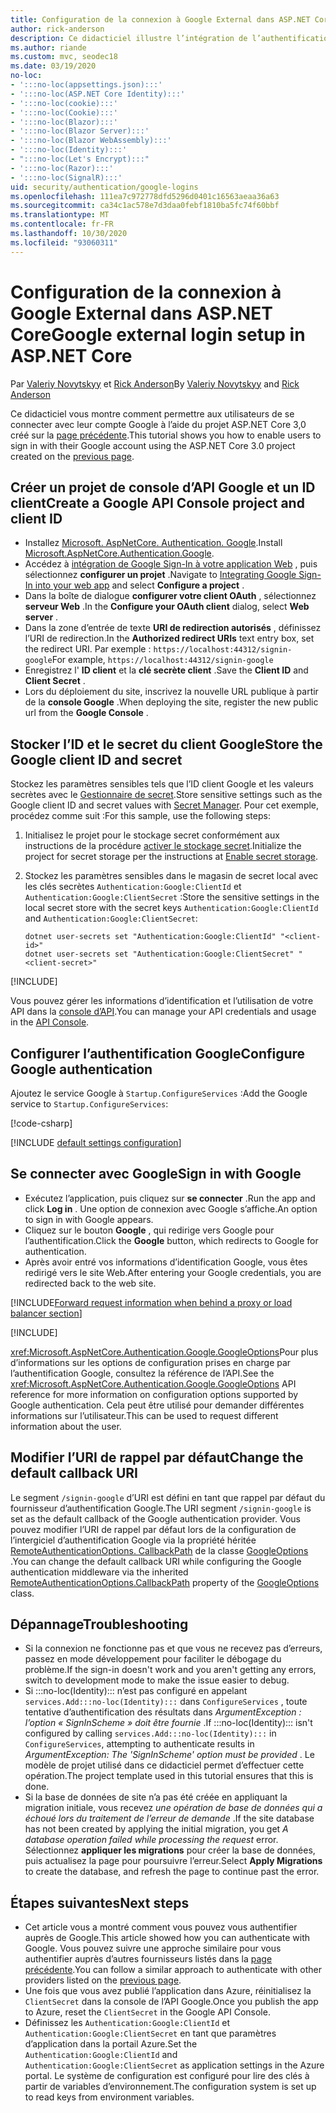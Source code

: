 ```yaml
---
title: Configuration de la connexion à Google External dans ASP.NET Core
author: rick-anderson
description: Ce didacticiel illustre l’intégration de l’authentification utilisateur de compte Google dans une application ASP.NET Core existante.
ms.author: riande
ms.custom: mvc, seodec18
ms.date: 03/19/2020
no-loc:
- ':::no-loc(appsettings.json):::'
- ':::no-loc(ASP.NET Core Identity):::'
- ':::no-loc(cookie):::'
- ':::no-loc(Cookie):::'
- ':::no-loc(Blazor):::'
- ':::no-loc(Blazor Server):::'
- ':::no-loc(Blazor WebAssembly):::'
- ':::no-loc(Identity):::'
- ":::no-loc(Let's Encrypt):::"
- ':::no-loc(Razor):::'
- ':::no-loc(SignalR):::'
uid: security/authentication/google-logins
ms.openlocfilehash: 111ea7c972778dfd5296d0401c16563aeaa36a63
ms.sourcegitcommit: ca34c1ac578e7d3daa0febf1810ba5fc74f60bbf
ms.translationtype: MT
ms.contentlocale: fr-FR
ms.lasthandoff: 10/30/2020
ms.locfileid: "93060311"
---
```

# <a name="google-external-login-setup-in-aspnet-core"></a><span data-ttu-id="8926e-103">Configuration de la connexion à Google External dans ASP.NET Core</span><span class="sxs-lookup"><span data-stu-id="8926e-103">Google external login setup in ASP.NET Core</span></span>

<span data-ttu-id="8926e-104">Par [Valeriy Novytskyy](https://github.com/01binary) et [Rick Anderson](https://twitter.com/RickAndMSFT)</span><span class="sxs-lookup"><span data-stu-id="8926e-104">By [Valeriy Novytskyy](https://github.com/01binary) and [Rick Anderson](https://twitter.com/RickAndMSFT)</span></span>

<span data-ttu-id="8926e-105">Ce didacticiel vous montre comment permettre aux utilisateurs de se connecter avec leur compte Google à l’aide du projet ASP.NET Core 3,0 créé sur la [page précédente](xref:security/authentication/social/index).</span><span class="sxs-lookup"><span data-stu-id="8926e-105">This tutorial shows you how to enable users to sign in with their Google account using the ASP.NET Core 3.0 project created on the [previous page](xref:security/authentication/social/index).</span></span>

## <a name="create-a-google-api-console-project-and-client-id"></a><span data-ttu-id="8926e-106">Créer un projet de console d’API Google et un ID client</span><span class="sxs-lookup"><span data-stu-id="8926e-106">Create a Google API Console project and client ID</span></span>

* <span data-ttu-id="8926e-107">Installez [Microsoft. AspNetCore. Authentication. Google](https://www.nuget.org/packages/Microsoft.AspNetCore.Authentication.Google).</span><span class="sxs-lookup"><span data-stu-id="8926e-107">Install [Microsoft.AspNetCore.Authentication.Google](https://www.nuget.org/packages/Microsoft.AspNetCore.Authentication.Google).</span></span>
* <span data-ttu-id="8926e-108">Accédez à [intégration de Google Sign-In à votre application Web](https://developers.google.com/identity/sign-in/web/sign-in) , puis sélectionnez **configurer un projet** .</span><span class="sxs-lookup"><span data-stu-id="8926e-108">Navigate to [Integrating Google Sign-In into your web app](https://developers.google.com/identity/sign-in/web/sign-in) and select **Configure a project** .</span></span>
* <span data-ttu-id="8926e-109">Dans la boîte de dialogue **configurer votre client OAuth** , sélectionnez **serveur Web** .</span><span class="sxs-lookup"><span data-stu-id="8926e-109">In the **Configure your OAuth client** dialog, select **Web server** .</span></span>
* <span data-ttu-id="8926e-110">Dans la zone d’entrée de texte **URI de redirection autorisés** , définissez l’URI de redirection.</span><span class="sxs-lookup"><span data-stu-id="8926e-110">In the **Authorized redirect URIs** text entry box, set the redirect URI.</span></span> <span data-ttu-id="8926e-111">Par exemple : `https://localhost:44312/signin-google`</span><span class="sxs-lookup"><span data-stu-id="8926e-111">For example, `https://localhost:44312/signin-google`</span></span>
* <span data-ttu-id="8926e-112">Enregistrez l' **ID client** et la **clé secrète client** .</span><span class="sxs-lookup"><span data-stu-id="8926e-112">Save the **Client ID** and **Client Secret** .</span></span>
* <span data-ttu-id="8926e-113">Lors du déploiement du site, inscrivez la nouvelle URL publique à partir de la **console Google** .</span><span class="sxs-lookup"><span data-stu-id="8926e-113">When deploying the site, register the new public url from the **Google Console** .</span></span>

## <a name="store-the-google-client-id-and-secret"></a><span data-ttu-id="8926e-114">Stocker l’ID et le secret du client Google</span><span class="sxs-lookup"><span data-stu-id="8926e-114">Store the Google client ID and secret</span></span>

<span data-ttu-id="8926e-115">Stockez les paramètres sensibles tels que l’ID client Google et les valeurs secrètes avec le [Gestionnaire de secret](xref:security/app-secrets).</span><span class="sxs-lookup"><span data-stu-id="8926e-115">Store sensitive settings such as the Google client ID and secret values with [Secret Manager](xref:security/app-secrets).</span></span> <span data-ttu-id="8926e-116">Pour cet exemple, procédez comme suit :</span><span class="sxs-lookup"><span data-stu-id="8926e-116">For this sample, use the following steps:</span></span>

1. <span data-ttu-id="8926e-117">Initialisez le projet pour le stockage secret conformément aux instructions de la procédure [activer le stockage secret](xref:security/app-secrets#enable-secret-storage).</span><span class="sxs-lookup"><span data-stu-id="8926e-117">Initialize the project for secret storage per the instructions at [Enable secret storage](xref:security/app-secrets#enable-secret-storage).</span></span>
1. <span data-ttu-id="8926e-118">Stockez les paramètres sensibles dans le magasin de secret local avec les clés secrètes `Authentication:Google:ClientId` et `Authentication:Google:ClientSecret` :</span><span class="sxs-lookup"><span data-stu-id="8926e-118">Store the sensitive settings in the local secret store with the secret keys `Authentication:Google:ClientId` and `Authentication:Google:ClientSecret`:</span></span>

    ```dotnetcli
    dotnet user-secrets set "Authentication:Google:ClientId" "<client-id>"
    dotnet user-secrets set "Authentication:Google:ClientSecret" "<client-secret>"
    ```

[!INCLUDE[](~/includes/environmentVarableColon.md)]

<span data-ttu-id="8926e-119">Vous pouvez gérer les informations d’identification et l’utilisation de votre API dans la [console d’API](https://console.developers.google.com/apis/dashboard).</span><span class="sxs-lookup"><span data-stu-id="8926e-119">You can manage your API credentials and usage in the [API Console](https://console.developers.google.com/apis/dashboard).</span></span>

## <a name="configure-google-authentication"></a><span data-ttu-id="8926e-120">Configurer l’authentification Google</span><span class="sxs-lookup"><span data-stu-id="8926e-120">Configure Google authentication</span></span>

<span data-ttu-id="8926e-121">Ajoutez le service Google à `Startup.ConfigureServices` :</span><span class="sxs-lookup"><span data-stu-id="8926e-121">Add the Google service to `Startup.ConfigureServices`:</span></span>

[!code-csharp[](~/security/authentication/social/social-code/3.x/StartupGoogle3x.cs?highlight=11-19)]

[!INCLUDE [default settings configuration](includes/default-settings2-2.md)]

## <a name="sign-in-with-google"></a><span data-ttu-id="8926e-122">Se connecter avec Google</span><span class="sxs-lookup"><span data-stu-id="8926e-122">Sign in with Google</span></span>

* <span data-ttu-id="8926e-123">Exécutez l’application, puis cliquez sur **se connecter** .</span><span class="sxs-lookup"><span data-stu-id="8926e-123">Run the app and click **Log in** .</span></span> <span data-ttu-id="8926e-124">Une option de connexion avec Google s’affiche.</span><span class="sxs-lookup"><span data-stu-id="8926e-124">An option to sign in with Google appears.</span></span>
* <span data-ttu-id="8926e-125">Cliquez sur le bouton **Google** , qui redirige vers Google pour l’authentification.</span><span class="sxs-lookup"><span data-stu-id="8926e-125">Click the **Google** button, which redirects to Google for authentication.</span></span>
* <span data-ttu-id="8926e-126">Après avoir entré vos informations d’identification Google, vous êtes redirigé vers le site Web.</span><span class="sxs-lookup"><span data-stu-id="8926e-126">After entering your Google credentials, you are redirected back to the web site.</span></span>

[!INCLUDE[Forward request information when behind a proxy or load balancer section](includes/forwarded-headers-middleware.md)]

[!INCLUDE[](includes/chain-auth-providers.md)]

<span data-ttu-id="8926e-127"><xref:Microsoft.AspNetCore.Authentication.Google.GoogleOptions>Pour plus d’informations sur les options de configuration prises en charge par l’authentification Google, consultez la référence de l’API.</span><span class="sxs-lookup"><span data-stu-id="8926e-127">See the <xref:Microsoft.AspNetCore.Authentication.Google.GoogleOptions> API reference for more information on configuration options supported by Google authentication.</span></span> <span data-ttu-id="8926e-128">Cela peut être utilisé pour demander différentes informations sur l’utilisateur.</span><span class="sxs-lookup"><span data-stu-id="8926e-128">This can be used to request different information about the user.</span></span>

## <a name="change-the-default-callback-uri"></a><span data-ttu-id="8926e-129">Modifier l’URI de rappel par défaut</span><span class="sxs-lookup"><span data-stu-id="8926e-129">Change the default callback URI</span></span>

<span data-ttu-id="8926e-130">Le segment `/signin-google` d’URI est défini en tant que rappel par défaut du fournisseur d’authentification Google.</span><span class="sxs-lookup"><span data-stu-id="8926e-130">The URI segment `/signin-google` is set as the default callback of the Google authentication provider.</span></span> <span data-ttu-id="8926e-131">Vous pouvez modifier l’URI de rappel par défaut lors de la configuration de l’intergiciel d’authentification Google via la propriété héritée [RemoteAuthenticationOptions. CallbackPath](/dotnet/api/microsoft.aspnetcore.authentication.remoteauthenticationoptions.callbackpath) de la classe [GoogleOptions](/dotnet/api/microsoft.aspnetcore.authentication.google.googleoptions) .</span><span class="sxs-lookup"><span data-stu-id="8926e-131">You can change the default callback URI while configuring the Google authentication middleware via the inherited [RemoteAuthenticationOptions.CallbackPath](/dotnet/api/microsoft.aspnetcore.authentication.remoteauthenticationoptions.callbackpath) property of the [GoogleOptions](/dotnet/api/microsoft.aspnetcore.authentication.google.googleoptions) class.</span></span>

## <a name="troubleshooting"></a><span data-ttu-id="8926e-132">Dépannage</span><span class="sxs-lookup"><span data-stu-id="8926e-132">Troubleshooting</span></span>

* <span data-ttu-id="8926e-133">Si la connexion ne fonctionne pas et que vous ne recevez pas d’erreurs, passez en mode développement pour faciliter le débogage du problème.</span><span class="sxs-lookup"><span data-stu-id="8926e-133">If the sign-in doesn't work and you aren't getting any errors, switch to development mode to make the issue easier to debug.</span></span>
* <span data-ttu-id="8926e-134">Si :::no-loc(Identity)::: n’est pas configuré en appelant `services.Add:::no-loc(Identity):::` dans `ConfigureServices` , toute tentative d’authentification des résultats dans *ArgumentException : l’option « SignInScheme » doit être fournie* .</span><span class="sxs-lookup"><span data-stu-id="8926e-134">If :::no-loc(Identity)::: isn't configured by calling `services.Add:::no-loc(Identity):::` in `ConfigureServices`, attempting to authenticate results in *ArgumentException: The 'SignInScheme' option must be provided* .</span></span> <span data-ttu-id="8926e-135">Le modèle de projet utilisé dans ce didacticiel permet d’effectuer cette opération.</span><span class="sxs-lookup"><span data-stu-id="8926e-135">The project template used in this tutorial ensures that this is done.</span></span>
* <span data-ttu-id="8926e-136">Si la base de données de site n’a pas été créée en appliquant la migration initiale, vous recevez *une opération de base de données qui a échoué lors du traitement de l’erreur de demande* .</span><span class="sxs-lookup"><span data-stu-id="8926e-136">If the site database has not been created by applying the initial migration, you get *A database operation failed while processing the request* error.</span></span> <span data-ttu-id="8926e-137">Sélectionnez **appliquer les migrations** pour créer la base de données, puis actualisez la page pour poursuivre l’erreur.</span><span class="sxs-lookup"><span data-stu-id="8926e-137">Select **Apply Migrations** to create the database, and refresh the page to continue past the error.</span></span>

## <a name="next-steps"></a><span data-ttu-id="8926e-138">Étapes suivantes</span><span class="sxs-lookup"><span data-stu-id="8926e-138">Next steps</span></span>

* <span data-ttu-id="8926e-139">Cet article vous a montré comment vous pouvez vous authentifier auprès de Google.</span><span class="sxs-lookup"><span data-stu-id="8926e-139">This article showed how you can authenticate with Google.</span></span> <span data-ttu-id="8926e-140">Vous pouvez suivre une approche similaire pour vous authentifier auprès d’autres fournisseurs listés dans la [page précédente](xref:security/authentication/social/index).</span><span class="sxs-lookup"><span data-stu-id="8926e-140">You can follow a similar approach to authenticate with other providers listed on the [previous page](xref:security/authentication/social/index).</span></span>
* <span data-ttu-id="8926e-141">Une fois que vous avez publié l’application dans Azure, réinitialisez la `ClientSecret` dans la console de l’API Google.</span><span class="sxs-lookup"><span data-stu-id="8926e-141">Once you publish the app to Azure, reset the `ClientSecret` in the Google API Console.</span></span>
* <span data-ttu-id="8926e-142">Définissez les `Authentication:Google:ClientId` et `Authentication:Google:ClientSecret` en tant que paramètres d’application dans la portail Azure.</span><span class="sxs-lookup"><span data-stu-id="8926e-142">Set the `Authentication:Google:ClientId` and `Authentication:Google:ClientSecret` as application settings in the Azure portal.</span></span> <span data-ttu-id="8926e-143">Le système de configuration est configuré pour lire des clés à partir de variables d’environnement.</span><span class="sxs-lookup"><span data-stu-id="8926e-143">The configuration system is set up to read keys from environment variables.</span></span>
